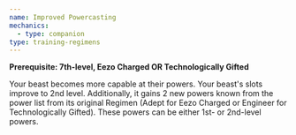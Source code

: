```yaml
---
name: Improved Powercasting
mechanics:
  - type: companion
type: training-regimens
---
```

__Prerequisite: 7th-level, Eezo Charged OR Technologically Gifted__

Your beast becomes more capable at their powers. Your beast's slots improve to 2nd level. Additionally, it gains 2 new powers known from the power list from its original Regimen (Adept for Eezo Charged or Engineer for Technologically Gifted). These powers can be either 1st- or 2nd-level powers.
